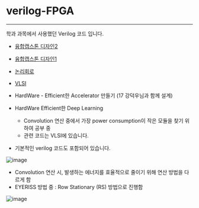 # verilog-FPGA
--- 
학과 과목에서 사용했던 Verilog 코드 입니다.
- [융합캡스톤 디자인2](https://www.notion.so/2-6bd55a88f9f14f109e3177b7e8ddad09)
- [융합캡스톤 디자인1](https://guttural-file-f46.notion.site/37080f1f77a44aa9882f892f98a752e2?v=22c0218a7ec94968bc9185e4992bebc7)
- [논리회로](https://guttural-file-f46.notion.site/4868e793b20649f59844768a0989ffa9?v=c21f9e9f33974505a042b566cfdfe39f)
- [VLSI](https://www.notion.so/VLSI-77be9e1d45ce40f7b22c62d29572e655)
- HardWare - Efficient한 Accelerator 만들기 (17 강덕우님과 함께 설계)

- HardWare Efficient한 Deep Learning
  - Convolution 연산 중에서 가장 power consumption이 작은 모듈을 찾기 위하여 공부 중
  - 관련 코드는 VLSI에 있습니다.
  
- 기본적인 verilog 코드도 포함되어 있습니다.

![image](https://user-images.githubusercontent.com/101409953/172798041-9b44cb83-4f65-4b6d-8d95-d501d825576a.png)

- Convolution 연산 시, 발생하는 에너지를 효율적으로 줄이기 위해 연산 방법을 다르게 함
- EYERISS 방법 중 : Row Stationary (RS) 방법으로 진행함

![image](https://user-images.githubusercontent.com/101409953/178149420-b744d7e7-3a96-4b5f-85cb-3a20b040eabb.png)
